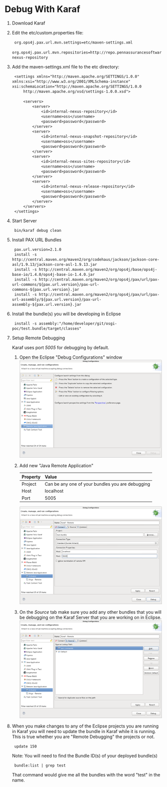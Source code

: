 # Debug With Karaf

1. Download Karaf
2. Edit the etc/custom.properties file:

        org.ops4j.pax.url.mvn.settings=etc/maven-settings.xml
        org.ops4j.pax.url.mvn.repositories=http://repo.pennassurancesoftware.com/content/groups/public@id=internal-nexus-repository

3. Add the maven-settings.xml file to the etc directory:

        <settings xmlns="http://maven.apache.org/SETTINGS/1.0.0" xmlns:xsi="http://www.w3.org/2001/XMLSchema-instance" xsi:schemaLocation="http://maven.apache.org/SETTINGS/1.0.0
            http://maven.apache.org/xsd/settings-1.0.0.xsd">
        
            <servers>
                <server>
                    <id>internal-nexus-repository</id>
                    <username>oss</username>
                    <password>password</password>
                </server>
                <server>
                    <id>internal-nexus-snapshot-repository</id>
                    <username>oss</username>
                    <password>password</password>
                </server>
                <server>
                    <id>internal-nexus-sites-repository</id>
                    <username>oss</username>
                    <password>password</password>
                </server>
                <server>
                    <id>internal-nexus-release-repository</id>
                    <username>oss</username>
                    <password>password</password>
                </server>
            </servers>
        </settings>


2. Start Server
        
        bin/karaf debug clean

3. Install PAX URL Bundles

        pax.url.version=2.1.0
        install -s http://central.maven.org/maven2/org/codehaus/jackson/jackson-core-asl/1.9.13/jackson-core-asl-1.9.13.jar
        install -s http://central.maven.org/maven2/org/ops4j/base/ops4j-base-io/1.4.0/ops4j-base-io-1.4.0.jar
        install -s http://central.maven.org/maven2/org/ops4j/pax/url/pax-url-commons/${pax.url.version}/pax-url-commons-${pax.url.version}.jar
        install -s http://central.maven.org/maven2/org/ops4j/pax/url/pax-url-assembly/${pax.url.version}/pax-url-assembly-${pax.url.version}.jar

4. Install the bundle(s) you will be developing in Eclipse

        install -s assembly:"/home/developer/git/osgi-poc/test.bundle/target/classes"

5. Setup Remote Debugging

    Karaf uses port *5005* for debugging by default.

    1. Open the Eclipse "Debug Configurations" window 
    ![alt text](images/debug-karaf-01.png "Remote Debug Karaf Step 1")

    2. Add new "Java Remote Application"
    
        | Property      | Value                                            |
        | ------------- |--------------------------------------------------|
        | Project       | Can be any one of your bundles you are debugging |
        | Host          | localhost                                        |
        | Port          | 5005                                             |
        
        ![alt text](images/debug-karaf-02.png "Remote Debug Karaf Step 2")

    3. On the *Source* tab make sure you add any other bundles that you will be debugging on the Karaf Server that you are working on in Eclipse.
    ![alt text](images/debug-karaf-03.png "Remote Debug Karaf Step 3")

8. When you make changes to any of the Eclipse projects you are running in Karaf you will need to update the bundle in Karaf while it is running.  This is true whether you are "Remote Debugging" the projects or not.

        update 150

    Note: You will need to find the Bundle ID(s) of your deployed bundle(s)
    
        bundle:list | grep test
        
    That command would give me all the bundles with the word "test" in the name.
    





